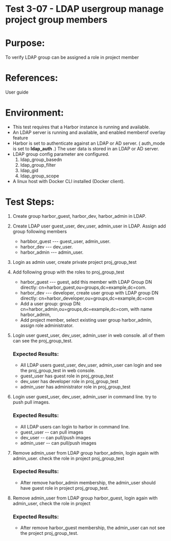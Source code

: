 Test 3-07 - LDAP usergroup manage project group members
=======
# Purpose:

To verify LDAP group can be assigned a role in project member

# References:
User guide

# Environment:

* This test requires that a Harbor instance is running and available.
* An LDAP server is running and available, and enabled memberof overlay feature
* Harbor is set to authenticate against an LDAP or AD server. ( auth_mode is set to **ldap_auth** .) The user data is stored in an LDAP or AD server.
* LDAP group config parameter are configured.
    1. ldap_group_basedn
    1. ldap_group_filter
    1. ldap_gid 
    1. ldap_group_scope   
* A linux host with Docker CLI installed (Docker client).

# Test Steps:

1. Create group  harbor_guest, harbor_dev, harbor_admin in LDAP.
1. Create LDAP user guest_user, dev_user, admin_user in LDAP.
    Assign add group following members
      * harbbor_guest --- guest_user, admin_user.
      * harbor_dev    --- dev_user.
      * harbor_admin  --- admin_user.

1. Login as admin user, create private project proj_group_test
1. Add following group with the roles to proj_group_test
    * harbor_guest  --- guest, add this member with LDAP Group DN directly: cn=harbor_guest,ou=groups,dc=example,dc=com.
    * harbor_dev    --- developer, create user group with LDAP group DN directly: cn=harbor_developer,ou=groups,dc=example,dc=com
    * Add a user group: group DN: cn=harbor_admin,ou=groups,dc=example,dc=com, with name harbor_admin, 
    * Add project member, select existing user group harbor_admin, assign role administrator.
1. Login user guest_user, dev_user, admin_user in web console. all of them can see the proj_group_test.

   ### Expected Results:

   * All LDAP users guest_user, dev_user, admin_user can login and see the proj_group_test in web console.
   * guest_user has guest role in proj_group_test
   * dev_user has developer role in proj_group_test
   * admin_user has administrator role in proj_group_test

1. Login user guest_user, dev_user, admin_user in command line. try to push pull images.

   ### Expected Results:

   * All LDAP users can login to harbor in command line. 
   *  guest_user -- can pull images
   *  dev_user   -- can pull/push images
   *  admin_user -- can pull/push images

1. Remove admin_user from LDAP group harbor_admin, login again with admin_user. check the role in project proj_group_test
   ### Expected Results:
   *  After remove harbor_admin membership, the admin_user should have guest role in project proj_group_test.
1. Remove admin_user from LDAP group harbor_guest, login again with admin_user, check the role in project 
   ### Expected Results:
   *  After remove harbor_guest membership, the admin_user can not see the project proj_group_test.